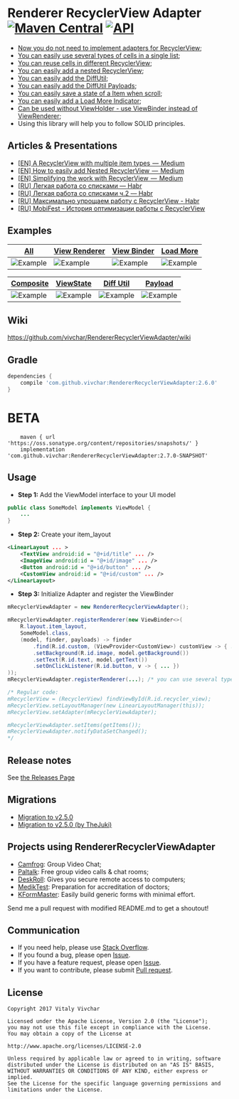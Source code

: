 
# Renderer RecyclerView Adapter [![Maven Central](https://maven-badges.herokuapp.com/maven-central/com.github.vivchar/RendererRecyclerViewAdapter/badge.svg)](https://maven-badges.herokuapp.com/maven-central/com.github.vivchar/RendererRecyclerViewAdapter) [![API](https://img.shields.io/badge/API-14%2B-yellow.svg?style=flat)](https://android-arsenal.com/api?level=14)

* [Now you do not need to implement adapters for RecyclerView](https://github.com/vivchar/RendererRecyclerViewAdapter/wiki/Quick-start-with-the-Renderer-Adapter);
* [You can easily use several types of cells in a single list](https://github.com/vivchar/RendererRecyclerViewAdapter/wiki/Quick-start-with-Simple-Items);
* [You can reuse cells in different RecyclerView](https://github.com/vivchar/RendererRecyclerViewAdapter/wiki/Quick-start-with-Simple-Items);
* [You can easily add a nested RecyclerView](https://github.com/vivchar/RendererRecyclerViewAdapter/wiki/Quick-start-with-Composite-Items);
* [You can easily add the DiffUtil](https://github.com/vivchar/RendererRecyclerViewAdapter/wiki/Quick-start-with-DiffUtil);
* [You can easily add the DiffUtil Payloads](https://github.com/vivchar/RendererRecyclerViewAdapter/blob/master/example/src/main/java/com/github/vivchar/example/pages/simple/PayloadFragment.java#L43);
* [You can easily save a state of a Item when scroll](https://github.com/vivchar/RendererRecyclerViewAdapter/wiki/Quick-start-with-ViewState);
* [You can easily add a Load More Indicator](https://github.com/vivchar/RendererRecyclerViewAdapter/wiki/Quick-start-with-Load-More-Indicator);
* [Can be used without ViewHolder - use ViewBinder instead of ViewRenderer](https://github.com/vivchar/RendererRecyclerViewAdapter/wiki/Quick-start-with-View-Binder);
* Using this library will help you to follow SOLID principles.

## Articles & Presentations
* [[EN] A RecyclerView with multiple item types  —  Medium](https://medium.com/@vivchar/a-recyclerview-with-multiple-item-types-dfba3979050)
* [[EN] How to easily add Nested RecyclerView  —  Medium](https://medium.com/@vivchar/easy-handling-of-lists-rendererrecyclerviewadapter-part-2-3b18c8ea6f1b)
* [[EN] Simplifying the work with RecyclerView  —  Medium](https://medium.com/@vivchar/simplifying-the-work-with-recyclerview-a64027bca8c3)
* [[RU] Легкая работа со списками — Habr](https://habr.com/ru/post/323862/)
* [[RU] Легкая работа со списками ч.2 — Habr](https://habr.com/ru/post/337774/)
* [[RU] Максимально упрощаем работу с RecyclerView - Habr](https://habr.com/ru/post/345954/)
* [[RU] MobiFest - История оптимизации работы с RecyclerView](https://www.youtube.com/watch?v=mlal7UfaeI0)

## Examples

| [All](https://github.com/vivchar/RendererRecyclerViewAdapter/blob/master/example/src/main/java/com/github/vivchar/example/pages/github/GithubFragment.java#L78) | [View Renderer](https://github.com/vivchar/RendererRecyclerViewAdapter/blob/master/example/src/main/java/com/github/vivchar/example/pages/simple/ViewRendererFragment.java#L37) | [View Binder](https://github.com/vivchar/RendererRecyclerViewAdapter/blob/master/example/src/main/java/com/github/vivchar/example/pages/simple/ViewBinderFragment.java#L33) | [Load More](https://github.com/vivchar/RendererRecyclerViewAdapter/blob/master/example/src/main/java/com/github/vivchar/example/pages/simple/LoadMoreFragment.java#L45) |
| --- | --- | --- | --- |
![Example](https://github.com/vivchar/RendererRecyclerViewAdapter/blob/master/example/example.gif) | ![Example](https://github.com/vivchar/RendererRecyclerViewAdapter/blob/master/example/view-renderer.gif) | ![Example](https://github.com/vivchar/RendererRecyclerViewAdapter/blob/master/example/view-renderer.gif) | ![Example](https://github.com/vivchar/RendererRecyclerViewAdapter/blob/master/example/load-more.gif) |


| [Composite](https://github.com/vivchar/RendererRecyclerViewAdapter/blob/master/example/src/main/java/com/github/vivchar/example/pages/simple/CompositeViewRendererFragment.java#L38) | [ViewState](https://github.com/vivchar/RendererRecyclerViewAdapter/blob/master/example/src/main/java/com/github/vivchar/example/pages/simple/ViewStateFragment.java#L46) | [Diff Util](https://github.com/vivchar/RendererRecyclerViewAdapter/blob/master/example/src/main/java/com/github/vivchar/example/pages/simple/DiffUtilFragment.java#L40) | [Payload](https://github.com/vivchar/RendererRecyclerViewAdapter/blob/master/example/src/main/java/com/github/vivchar/example/pages/simple/PayloadFragment.java#L43) | 
| --- | --- | --- | --- |
| ![Example](https://github.com/vivchar/RendererRecyclerViewAdapter/blob/master/example/composite.gif) | ![Example](https://github.com/vivchar/RendererRecyclerViewAdapter/blob/master/example/view-state.gif) | ![Example](https://github.com/vivchar/RendererRecyclerViewAdapter/blob/master/example/diff-util.gif) | ![Example](https://github.com/vivchar/RendererRecyclerViewAdapter/blob/master/example/payload.gif) |

## Wiki
https://github.com/vivchar/RendererRecyclerViewAdapter/wiki

## Gradle
```gradle
dependencies {
    compile 'com.github.vivchar:RendererRecyclerViewAdapter:2.6.0'
}
```
# BETA
```
    maven { url 'https://oss.sonatype.org/content/repositories/snapshots/' }
    implementation 'com.github.vivchar:RendererRecyclerViewAdapter:2.7.0-SNAPSHOT'
```

## Usage
* **Step 1:** Add the ViewModel interface to your UI model

```java
public class SomeModel implements ViewModel {
	...
}
```

* **Step 2:** Create your item_layout
```xml
<LinearLayout ... >
	<TextView android:id = "@+id/title" ... />
	<ImageView android:id = "@+id/image" ... />
	<Button android:id = "@+id/button" ... />
	<CustomView android:id = "@+id/custom" ... />
</LinearLayout>
```

* **Step 3:** Initialize Adapter and register the ViewBinder
```java
mRecyclerViewAdapter = new RendererRecyclerViewAdapter();

mRecyclerViewAdapter.registerRenderer(new ViewBinder<>(
	R.layout.item_layout,
	SomeModel.class,
	(model, finder, payloads) -> finder
		.find(R.id.custom, (ViewProvider<CustomView>) customView -> { ... })
		.setBackground(R.id.image, model.getBackground())
		.setText(R.id.text, model.getText())
		.setOnClickListener(R.id.button, v -> { ... })
));
mRecyclerViewAdapter.registerRenderer(...); /* you can use several types of cells */

/* Regular code:
mRecyclerView = (RecyclerView) findViewById(R.id.recycler_view);
mRecyclerView.setLayoutManager(new LinearLayoutManager(this));
mRecyclerView.setAdapter(mRecyclerViewAdapter);

mRecyclerViewAdapter.setItems(getItems());
mRecyclerViewAdapter.notifyDataSetChanged();
*/
```

## Release notes
See [the Releases Page](https://github.com/vivchar/RendererRecyclerViewAdapter/releases)

## Migrations
* [Migration to v2.5.0](https://github.com/vivchar/RendererRecyclerViewAdapter/wiki/Steps-for-migration-to-v2.5.0)
* [Migration to v2.5.0 (by TheJuki)](https://github.com/vivchar/RendererRecyclerViewAdapter/wiki/Migration-to-2.5.0)

## Projects using RendererRecyclerViewAdapter
* [Camfrog](https://play.google.com/store/apps/details?id=com.camshare.camfrog.android): Group Video Chat;
* [Paltalk](https://play.google.com/store/apps/details?id=com.paltalk.chat.android): Free group video calls & chat rooms;
* [DeskRoll](https://play.google.com/store/apps/details?id=com.deskroll.client1): Gives you secure remote access to computers;
* [MedikTest](https://play.google.com/store/apps/details?id=com.anisov.medical.accreditation): Preparation for accreditation of doctors;
* [KFormMaster](https://github.com/TheJuki/KFormMaster): Easily build generic forms with minimal effort.

Send me a pull request with modified README.md to get a shoutout!

## Communication
* If you need help, please use [Stack Overflow](https://stackoverflow.com/search?tab=newest&q=rendererrecyclerviewadapter).
* If you found a bug, please open [Issue](https://github.com/vivchar/RendererRecyclerViewAdapter/labels/bug).
* If you have a feature request, please open [Issue](https://github.com/vivchar/RendererRecyclerViewAdapter/labels/feature%20request).
* If you want to contribute, please submit [Pull request](https://github.com/vivchar/RendererRecyclerViewAdapter/pulls).

## License

    Copyright 2017 Vitaly Vivchar

    Licensed under the Apache License, Version 2.0 (the "License");
    you may not use this file except in compliance with the License.
    You may obtain a copy of the License at

    http://www.apache.org/licenses/LICENSE-2.0

    Unless required by applicable law or agreed to in writing, software
    distributed under the License is distributed on an "AS IS" BASIS,
    WITHOUT WARRANTIES OR CONDITIONS OF ANY KIND, either express or implied.
    See the License for the specific language governing permissions and
    limitations under the License.
